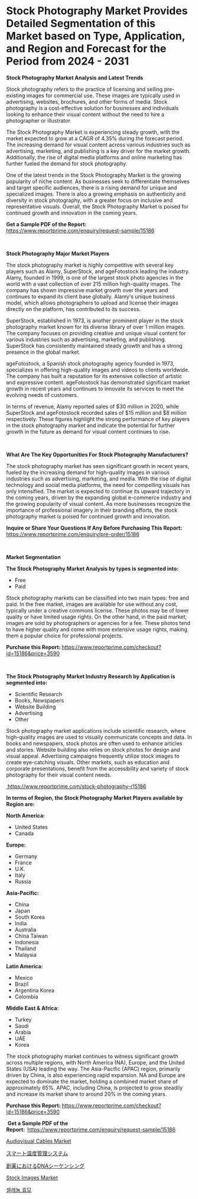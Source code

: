 <p><h1>Stock Photography Market Provides Detailed Segmentation of this Market based on Type, Application, and Region and Forecast for the Period from 2024 - 2031</h1></p><p><strong>Stock Photography Market Analysis and Latest Trends</strong></p>
<p><p>Stock photography refers to the practice of licensing and selling pre-existing images for commercial use. These images are typically used in advertising, websites, brochures, and other forms of media. Stock photography is a cost-effective solution for businesses and individuals looking to enhance their visual content without the need to hire a photographer or illustrator.</p><p>The Stock Photography Market is experiencing steady growth, with the market expected to grow at a CAGR of 4.35% during the forecast period. The increasing demand for visual content across various industries such as advertising, marketing, and publishing is a key driver for the market growth. Additionally, the rise of digital media platforms and online marketing has further fueled the demand for stock photography.</p><p>One of the latest trends in the Stock Photography Market is the growing popularity of niche content. As businesses seek to differentiate themselves and target specific audiences, there is a rising demand for unique and specialized images. There is also a growing emphasis on authenticity and diversity in stock photography, with a greater focus on inclusive and representative visuals. Overall, the Stock Photography Market is poised for continued growth and innovation in the coming years.</p></p>
<p><strong>Get a Sample PDF of the Report:&nbsp;</strong> <a href="https://www.reportprime.com/enquiry/request-sample/15186">https://www.reportprime.com/enquiry/request-sample/15186</a></p>
<p>&nbsp;</p>
<p><strong>Stock Photography Major Market Players</strong></p>
<p><p>The stock photography market is highly competitive with several key players such as Alamy, SuperStock, and ageFotostock leading the industry. Alamy, founded in 1999, is one of the largest stock photo agencies in the world with a vast collection of over 215 million high-quality images. The company has shown impressive market growth over the years and continues to expand its client base globally. Alamy's unique business model, which allows photographers to upload and license their images directly on the platform, has contributed to its success.</p><p>SuperStock, established in 1973, is another prominent player in the stock photography market known for its diverse library of over 1 million images. The company focuses on providing creative and unique visual content for various industries such as advertising, marketing, and publishing. SuperStock has consistently maintained steady growth and has a strong presence in the global market.</p><p>ageFotostock, a Spanish stock photography agency founded in 1973, specializes in offering high-quality images and videos to clients worldwide. The company has built a reputation for its extensive collection of artistic and expressive content. ageFotostock has demonstrated significant market growth in recent years and continues to innovate its services to meet the evolving needs of customers.</p><p>In terms of revenue, Alamy reported sales of $30 million in 2020, while SuperStock and ageFotostock recorded sales of $15 million and $8 million respectively. These figures highlight the strong performance of key players in the stock photography market and indicate the potential for further growth in the future as demand for visual content continues to rise.</p></p>
<p>&nbsp;</p>
<p><strong>What Are The Key Opportunities For Stock Photography Manufacturers?</strong></p>
<p><p>The stock photography market has seen significant growth in recent years, fueled by the increasing demand for high-quality images in various industries such as advertising, marketing, and media. With the rise of digital technology and social media platforms, the need for compelling visuals has only intensified. The market is expected to continue its upward trajectory in the coming years, driven by the expanding global e-commerce industry and the growing popularity of visual content. As more businesses recognize the importance of professional imagery in their branding efforts, the stock photography market is poised for continued growth and innovation.</p></p>
<p><strong>Inquire or Share Your Questions If Any Before Purchasing This Report:</strong> <a href="https://www.reportprime.com/enquiry/pre-order/15186">https://www.reportprime.com/enquiry/pre-order/15186</a></p>
<p>&nbsp;</p>
<p><strong>Market Segmentation</strong></p>
<p><strong>The Stock Photography Market Analysis by types is segmented into:</strong></p>
<p><ul><li>Free</li><li>Paid</li></ul></p>
<p><p>Stock photography markets can be classified into two main types: free and paid. In the free market, images are available for use without any cost, typically under a creative commons license. These photos may be of lower quality or have limited usage rights. On the other hand, in the paid market, images are sold by photographers or agencies for a fee. These photos tend to have higher quality and come with more extensive usage rights, making them a popular choice for professional projects.</p></p>
<p><strong>Purchase this Report:&nbsp;</strong><a href="https://www.reportprime.com/checkout?id=15186&price=3590">https://www.reportprime.com/checkout?id=15186&price=3590</a></p>
<p>&nbsp;</p>
<p><strong>The Stock Photography Market Industry Research by Application is segmented into:</strong></p>
<p><ul><li>Scientific Research</li><li>Books, Newspapers</li><li>Website Building</li><li>Advertising</li><li>Other</li></ul></p>
<p><p>Stock photography market applications include scientific research, where high-quality images are used to visually communicate concepts and data. In books and newspapers, stock photos are often used to enhance articles and stories. Website building also relies on stock photos for design and visual appeal. Advertising campaigns frequently utilize stock images to create eye-catching visuals. Other markets, such as education and corporate presentations, benefit from the accessibility and variety of stock photography for their visual content needs.</p></p>
<p><a href="https://www.reportprime.com/stock-photography-r15186">&nbsp;https://www.reportprime.com/stock-photography-r15186</a></p>
<p><strong>In terms of Region, the Stock Photography Market Players available by Region are:</strong></p>
<p>
    <p> <strong> North America: </strong>
        <ul>
            <li>United States</li>
            <li>Canada</li>
        </ul>
        </p> 
    <p> <strong> Europe: </strong>
        <ul>
            <li>Germany</li>
            <li>France</li>
            <li>U.K.</li>
            <li>Italy</li>
            <li>Russia</li>
        </ul>
        </p> 
    <p> <strong> Asia-Pacific: </strong>
        <ul>
            <li>China</li>
            <li>Japan</li>
            <li>South Korea</li>
            <li>India</li>
            <li>Australia</li>
            <li>China Taiwan</li>
            <li>Indonesia</li>
            <li>Thailand</li>
            <li>Malaysia</li>
        </ul>
        </p> 
    <p> <strong> Latin America: </strong>
        <ul>
            <li>Mexico</li>
            <li>Brazil</li>
            <li>Argentina Korea</li>
            <li>Colombia</li>
        </ul>
        </p> 
    <p> <strong> Middle East & Africa: </strong>
        <ul>
            <li>Turkey</li>
            <li>Saudi</li>
            <li>Arabia</li>
            <li>UAE</li>
            <li>Korea</li>
        </ul>
    </p>
    </p>
<p><p>The stock photography market continues to witness significant growth across multiple regions, with North America (NA), Europe, and the United States (USA) leading the way. The Asia-Pacific (APAC) region, primarily driven by China, is also experiencing rapid expansion. NA and Europe are expected to dominate the market, holding a combined market share of approximately 65%. APAC, including China, is projected to grow steadily and increase its market share to around 20% in the coming years.</p></p>
<p><strong>Purchase this Report: </strong><a href="https://www.reportprime.com/checkout?id=15186&price=3590">https://www.reportprime.com/checkout?id=15186&price=3590</a></p>
<p>&nbsp;<strong>Get a Sample PDF of the Report:&nbsp;&nbsp;</strong><a href="https://www.reportprime.com/enquiry/request-sample/15186">https://www.reportprime.com/enquiry/request-sample/15186</a></p>
<p><strong></strong></p>
<p><p><a href="https://www.linkedin.com/pulse/audiovisual-cables-market-analysis-sze-forecasted-period-okuwc">Audiovisual Cables Market</a></p><p><a href="https://github.com/EthanMorar2011/Market-Research-Report-List-1/blob/main/174087781481.md">スマート温度管理システム</a></p><p><a href="https://github.com/dzy793153605/Market-Research-Report-List-2/blob/main/665222181480.md">創薬におけるDNAシーケンシング</a></p><p><a href="https://github.com/AndreanneHane2023/Market-Research-Report-List-1/blob/main/stock-images-market.md">Stock Images Market</a></p><p><a href="https://github.com/vseigx30c9a1j/Market-Research-Report-List-2/blob/main/251188975926.md">셀레늄 효모</a></p></p>